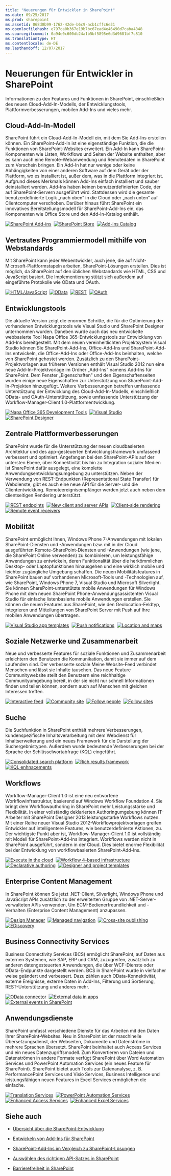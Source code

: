 ```yaml
---
title: "Neuerungen für Entwickler in SharePoint"
ms.date: 09/25/2017
ms.prod: sharepoint
ms.assetid: 068d0b99-1762-42de-b6c9-acb1cffc6e31
ms.openlocfilehash: e797ca0b367e19b7bc67ead4e46490d7caba4848
ms.sourcegitcommit: 0a94e0c600db24a1b5bf5895e6d3d9681bf7c810
ms.translationtype: HT
ms.contentlocale: de-DE
ms.lasthandoff: 12/07/2017
---
```

# <a name="whats-new-for-developers-in-sharepoint"></a>Neuerungen für Entwickler in SharePoint
Informationen zu den Features und Funktionen in SharePoint, einschließlich des neuen Cloud-Add-In-Modells, der Entwicklungstools, Plattformverbesserungen, mobilen Add-Ins und vieles mehr.
## <a name="cloud-add-in-model"></a>Cloud-Add-In-Modell
<a name="bmSpApps"> </a>

SharePoint führt ein Cloud-Add-In-Modell ein, mit dem Sie Add-Ins erstellen können. Ein SharePoint-Add-In ist eine eigenständige Funktion, die die Funktionen von SharePoint-Websites erweitert. Ein Add-In kann SharePoint-Komponenten wie Listen, Workflows und Seiten der Website enthalten, aber es kann auch eine Remote-Webanwendung und Remotedaten in SharePoint zum Vorschein bringen. Ein Add-In hat nur wenige oder keine Abhängigkeiten von einer anderen Software auf dem Gerät oder der Plattform, wo es installiert ist, außer dem, was in die Plattform integriert ist. Aufgrund dieses Merkmals können Add-Ins einfach installiert und sauber deinstalliert werden. Add-Ins haben keinen benutzerdefinierten Code, der auf SharePoint-Servern ausgeführt wird. Stattdessen wird die gesamte benutzerdefinierte Logik „nach oben“ in die Cloud oder „nach unten“ auf Clientcomputer verschoben. Darüber hinaus führt SharePoint ein innovatives Bereitstellungsmodell für SharePoint-Add-Ins ein, das Komponenten wie Office Store und den Add-In-Katalog enthält.

<a href="../sp-add-ins/sharepoint-add-ins.md"><img alt="SharePoint Add-ins" src="../images/wn_cloud_1.png" /></a>&nbsp;&nbsp;<a href="../sp-add-ins/deploy-and-install-a-sharepoint-hosted-sharepoint-add-in.md"><img alt="SharePoint Store" src="../images/wn_cloud_2.png" /></a>&nbsp;&nbsp;<a href="../sp-add-ins/deploy-and-install-a-sharepoint-hosted-sharepoint-add-in.md"><img alt="Add-ins Catalog" src="../images/wn_cloud_3.png" /></a>

## <a name="familiar-programming-model-using-web-standards"></a>Vertrautes Programmiermodell mithilfe von Webstandards
<a name="bmWebStandards"> </a>

Mit SharePoint kann jeder Webentwickler, auch jene, die auf Nicht-Microsoft-Plattformstapeln arbeiten, SharePoint-Lösungen erstellen. Dies ist möglich, da SharePoint auf den üblichen Webstandards wie HTML, CSS und JavaScript basiert. Die Implementierung stützt sich außerdem auf eingeführte Protokolle wie OData und OAuth.
  

  <a href="../sp-add-ins/sharepoint-add-ins.md"><img alt="HTML/JavaScript" src="../images/wn_WebStandards_1.png" /></a>&nbsp;&nbsp;<a href="using-odata-sources-with-business-connectivity-services-in-sharepoint.md"><img alt="OData" src="../images/wn_WebStandards_2.png" /></a>&nbsp;&nbsp;<a href="../sp-add-ins/get-to-know-the-sharepoint-rest-service.md" target="_blank"><img alt="REST" src="../images/wn_WebStandards_3.png" /></a>&nbsp;&nbsp;<a href="../sp-add-ins/authorization-and-authentication-of-sharepoint-add-ins.md"><img alt="OAuth" src="../images/wn_WebStandards_4.png" /></a>


## <a name="development-tools"></a>Entwicklungstools
<a name="bmDevTools"> </a>

Die aktuelle Version zeigt die enormen Schritte, die für die Optimierung der vorhandenen Entwicklungstools wie Visual Studio und SharePoint Designer unternommen wurden. Daneben wurde auch das neu entwickelte webbasierte Tool Napa Office 365-Entwicklungstools zur Entwicklung von Add-Ins bereitgestellt. Mit dem neuen vereinheitlichten Projektsystem Visual Studio können Sie SharePoint-Add-Ins, Office-Add-Ins und SharePoint-Add-Ins entwickeln, die Office-Add-Ins oder Office-Add-Ins beinhalten, welche von SharePoint gehostet werden. Zusätzlich zu den SharePoint-Projektvorlagen aus früheren Versionen enthält Visual Studio 2012 nun eine neue Add-In-Projektvorlage im Ordner „Add-Ins" namens Add-Ins für SharePoint. Dem Fenster „Eigenschaften" und den Eigenschaftenseiten wurden einige neue Eigenschaften zur Unterstützung von SharePoint-Add-In-Projekten hinzugefügt. Weitere Verbesserungen betreffen umfassende Unterstützung der Entwicklung des Cloud-Add-In-Modells, einschließlich OData- und OAuth-Unterstützung, sowie umfassende Unterstützung der Workflow-Manager-Client 1.0-Plattformentwicklung.

<a href="https://dev.office.com/docs/add-ins/overview/office-add-ins" target="_blank"><img alt="Napa Office 365 Development Tools" src="../images/wn_DevTools_1.png" /></a>&nbsp;&nbsp;<a href="../sp-add-ins/what-s-new-in-office-developer-tools-for-visual-studio.md"><img alt="Visual Studio" src="../images/wn_DevTools_2.png" /></a>&nbsp;&nbsp;<a href="workflow-development-in-sharepoint-designer-and-visio.md"><img alt="SharePoint Designer" src="../images/wn_DevTools_3.png" /></a>

## <a name="core-platform-enhancements"></a>Zentrale Plattformverbesserungen
<a name="bmPlatformEnhance"> </a>

SharePoint wurde für die Unterstützung der neuen cloudbasierten Architektur und des app-gesteuerten Entwicklungsframework umfassend verbessert und optimiert. Angefangen bei den SharePoint-APIs auf der untersten Ebene, über Konnektivität bis hin zu Integration sozialer Medien ist SharePoint dafür ausgelegt, eine komplette Anwendungsentwicklungsumgebung zu unterstützen. Neben der Verwendung von REST-Endpunkten (Representational State Transfer) für Webdienste, gibt es auch eine neue API für die Server- und die Cliententwicklung. Remoteereignisempfänger werden jetzt auch neben dem clientseitigen Rendering unterstützt. 
  
<a href="https://msdn.microsoft.com/library/fp161347.aspx" target="_blank"><img alt="REST endpoints" src="../images/wn_Platform_1.png" /></a>&nbsp;&nbsp;<a href="choose-the-right-api-set-in-sharepoint.md"><img alt="New client and server APIs" src="../images/wn_Platform_2.png" /></a>&nbsp;&nbsp;<a href="how-to-customize-a-field-type-using-client-side-rendering.md"><img alt="Client-side rendering" src="../images/wn_Platform_3.png" /></a>&nbsp;&nbsp;<a href="../sp-add-ins/handle-events-in-sharepoint-add-ins.md"><img alt="Remote event receivers" src="../images/wn_Platform_4.png" /></a>

    
    
    

## <a name="mobility"></a>Mobilität
<a name="bmMobility"> </a>

SharePoint ermöglicht Ihnen, Windows Phone 7-Anwendungen mit lokalen SharePoint-Diensten und -Anwendungen bzw. mit in der Cloud ausgeführten Remote-SharePoint-Diensten und -Anwendungen (wie jene, die SharePoint Online verwenden) zu kombinieren, um leistungsfähige Anwendungen zu entwickeln, deren Funktionalität über die herkömmlichen Desktop- oder Laptopfunktionen hinausgehen und eine wirklich mobile und leichter zugängliche Umgebung schaffen. Die neuen Mobilitätsfeatures in SharePoint bauen auf vorhandenen Microsoft-Tools und -Technologien auf, wie SharePoint, Windows Phone 7, Visual Studio und Microsoft Silverlight. Sie können SharePoint-unterstützte mobile Anwendungen für Windows Phone mit dem neuen SharePoint Phone-Anwendungsassistenten Visual Studio für einfache listenbasierte mobile Anwendungen erstellen. Sie können die neuen Features aus SharePoint, wie den Geolocation-Feldtyp, integrieren und Mitteilungen von SharePoint Server mit Push auf Ihre mobilen Anwendungen übertragen.

<a href="overview-of-windows-phone-sharepoint-application-templates-in-visual-studio.md"><img alt="Visual Studio app templates" src="../images/wn_Mobility_.png" /></a>&nbsp;&nbsp;<a href="how-to-configure-and-use-push-notifications-in-sharepoint-apps-for-windows.md"><img alt="Push notifications" src="../images/wn_Mobility_2.png" /></a>&nbsp;&nbsp;<a href="integrating-location-and-map-functionality-in-sharepoint.md"><img alt="Location and maps" src="../images/wn_Mobility_3.png" /></a>

## <a name="social-and-collaboration"></a>Soziale Netzwerke und Zusammenarbeit
<a name="bmSocial"> </a>

Neue und verbesserte Features für soziale Funktionen und Zusammenarbeit erleichtern den Benutzern die Kommunikation, damit sie immer auf dem Laufenden sind. Der verbesserte soziale Meine Website-Feed verbindet Menschen und lässt sie Inhalte tauschen. Das neue Feature Communitywebsite stellt den Benutzern eine reichhaltige Communityumgebung bereit, in der sie nicht nur schnell Informationen finden und teilen können, sondern auch auf Menschen mit gleichen Interessen treffen.

<a href="work-with-social-feeds-in-sharepoint.md"><img alt="Interactive feed" src="../images/wn_Social_1.png" /></a>&nbsp;&nbsp;<a href="what-s-new-for-developers-in-social-and-collaboration-features-in-sharepoint-201.md#bkmk_Collab"><img alt="Community site" src="../images/wn_Social_2.png" /></a>&nbsp;&nbsp;<a href="follow-people-in-sharepoint.md"><img alt="Follow people" src="../images/wn_Social_3.png" /></a>&nbsp;&nbsp;<a href="follow-content-in-sharepoint.md"><img alt="Follow sites" src="../images/wn_Social_4.png" /></a>

## <a name="search"></a>Suche
<a name="bmSearch"> </a>

Die Suchfunktion in SharePoint enthält mehrere Verbesserungen, kundenspezifische Inhaltsverarbeitung mit dem Webdienst für Inhaltserweiterung und ein neues Framework für die Darstellung der Suchergebnistypen. Außerdem wurde bedeutende Verbesserungen bei der Sprache der Schlüsselwortabfrage (KQL) eingeführt.

<a href="custom-content-processing-with-the-content-enrichment-web-service-callout.md"><img alt="Consolidated search platform" src="../images/wn_search_1.png" /></a>&nbsp;&nbsp;<a href="what-s-new-in-sharepoint-search-for-developers.md"><img alt="Rich results framework" src="../images/wn_search_2.png" /></a>&nbsp;&nbsp;<a href="building-search-queries-in-sharepoint.md"><img alt="KQL enhnacements" src="../images/wn_search_3.png" /></a>

## <a name="workflows"></a>Workflows
<a name="bmWorkflow"> </a>

Workflow-Manager-Client 1.0 ist eine neu entworfene Workflowinfrastruktur, basierend auf Windows Workflow Foundation 4. Sie bringt dem Workflowauthoring in SharePoint mehr Leistungsstärke und Flexibilität. In einer vollständig deklarierten Authoringumgebung können IT-Arbeiter mit SharePoint Designer 2013 leistungsstarke Workflows nutzen. Mit einer Reihe neuer Visual Studio 2012-Workflowprojektvorlagen greifen Entwickler auf intelligentere Features, wie benutzerdefinierte Aktionen, zu. Der wichtigste Punkt aber ist, Workflow-Manager-Client 1.0 ist vollständig mit Modell für SharePoint-Add-Ins integriert. Workflows werden nicht in SharePoint ausgeführt, sondern in der Cloud. Dies bietet enorme Flexibilität bei der Entwicklung von workflowbasierten SharePoint-Add-Ins.

<a href="what-s-new-in-workflows-for-sharepoint.md"><img alt="Execute in the cloud" src="../images/wn_workflow_1.png" /></a>&nbsp;&nbsp;<a href="sharepoint-workflow-fundamentals.md"><img alt="Workflow 4-based infrastructure" src="../images/wn_workflow_2.png" /></a>&nbsp;&nbsp;<a href="workflow-development-in-sharepoint-designer-and-visio.md"><img alt="Declarative authoring" src="../images/wn_workflow_3.png" /></a>&nbsp;&nbsp;<a href="develop-sharepoint-workflows-using-visual-studio.md"><img alt="Designer and project templates" src="../images/wn_workflow_4.png" /></a>

## <a name="enterprise-content-management"></a>Enterprise Content Management
<a name="bmECM"> </a>

In SharePoint können Sie jetzt .NET-Client, Silverlight, Windows Phone und JavaScript APIs zusätzlich zu der erweiterten Gruppe von .NET-Server-verwalteten APIs verwenden, Um ECM-Bedienerfreundlichkeit und -Verhalten (Enterprise Content Management) anzupassen.

<a href="what-s-new-with-sharepoint-site-development.md"><img alt="Design Manager" src="../images/wn_ecm_1.png" /></a>&nbsp;&nbsp;<a href="managed-navigation-in-sharepoint.md"><img alt="Managed navigation" src="../images/wn_ecm_2.png" /></a>&nbsp;&nbsp;<a href="cross-site-publishing-in-sharepoint.md"><img alt="Cross-site publishing" src="../images/wn_ecm_3.png" /></a>&nbsp;&nbsp;<a href="ediscovery-in-sharepoint.md"><img alt="EDiscovery" src="../images/wn_ecm_4.png" /></a>

## <a name="business-connectivity-services"></a>Business Connectivity Services
<a name="bmBCS"> </a>

Business Connectivity Services (BCS) ermöglicht SharePoint, auf Daten aus externen Systemen, wie SAP, ERP und CRM, zuzugreifen, zusätzlich zu anderen datengesteuerten Anwendungen, die über WCF-Dienste oder OData-Endpunkte dargestellt werden. BCS in SharePoint wurde in vielfacher weise geändert und verbessert. Dazu zählen auch OData-Konnektivität, externe Ereignisse, externe Daten in Add-Ins, Filterung und Sortierung, REST-Unterstützung und anderes mehr.

<a href="using-odata-sources-with-business-connectivity-services-in-sharepoint.md"><img alt="OData connector" src="../images/wn_bcs_1.png" /></a>&nbsp;&nbsp;<a href="add-in-scoped-external-content-types-in-sharepoint.md"><img alt="External data in apps" src="../images/wn_bcs_2.png" /></a>&nbsp;&nbsp;<a href="external-events-and-alerts-in-sharepoint.md"><img alt="External events in SharePoint" src="../images/wn_bcs_3.png" /></a>

## <a name="application-services"></a>Anwendungsdienste
<a name="bmSpServices"> </a>

SharePoint umfasst verschiedene Dienste für das Arbeiten mit den Daten Ihrer SharePoint-Websites. Neu in SharePoint ist der maschinelle Übersetzungsdienst, der Webseiten, Dokumente und Datenströme in mehrere Sprachen übersetzt. SharePoint beinhaltet auch Access Services und ein neues Datenzugriffsmodell. Zum Konvertieren von Dateien und Datenströmen in andere Formate verfügt SharePoint über Word Automation Services und PowerPoint Automation Services (ein neues Feature für SharePoint). SharePoint bietet auch Tools zur Datenanalyse, z. B. PerformancePoint Services und Visio Services, Business Intelligence und leistungsfähigen neuen Features in Excel Services ermöglichen die einfache.

<a href="external-events-and-alerts-in-sharepoint.md"><img alt="Translation Services" src="../images/wn_appServices_1.png" /></a>&nbsp;&nbsp;<a href="powerpoint-automation-services-in-sharepoint.md"><img alt="PowerPoint Automation Services" src="../images/wn_appServices_2.png" /></a>&nbsp;&nbsp;<a href="what-s-new-in-access.md"><img alt="Enhanced Access Services" src="../images/wn_appServices_3.png" /></a>&nbsp;&nbsp;<a href="https://msdn.microsoft.com/library/fp161347.aspx" target="_blank"><img alt="Enhanced Excel Services" src="../images/wn_appServices_4.png" /></a>


## <a name="see-also"></a>Siehe auch
<a name="bm_Addres"> </a>


-  [Übersicht über die SharePoint-Entwicklung](sharepoint-development-overview.md)
    
  
-  [Entwickeln von Add-Ins für SharePoint](../sp-add-ins/sharepoint-add-ins.md)
    
  
-  [SharePoint-Add-Ins im Vergleich zu SharePoint-Lösungen](sharepoint-add-ins-compared-with-sharepoint-solutions.md)
    
  
-  [Auswählen des richtigen API-Satzes in SharePoint](choose-the-right-api-set-in-sharepoint.md)
    
  
-  [Barrierefreiheit in SharePoint](accessibility-in-sharepoint.md)
    
  

